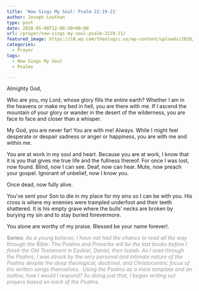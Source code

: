 ```yaml
---
title: 'Now Sings My Soul: Psalm 22:19-21'
author: Joseph Louthan
type: post
date: 2018-05-08T12:00:50+00:00
url: /prayer/now-sings-my-soul-psalm-2219-21/
featured_image: https://i0.wp.com/theologic.us/wp-content/uploads/2018/05/IMG_0956-EFFECTS.jpg?resize=825%2C510
categories:
  - Prayer
tags:
  - Now Sings My Soul
  - Psalms

---
```

<span style="font-weight: 400;">Almighty God,</span>

<span style="font-weight: 400;">Who are you, my Lord, whose glory fills the entire earth? Whether I am in the heavens or make my bed in hell, you are there with me. If I ascend the mountain of your glory or wander in the desert of the wilderness, you are face to face and closer than a whisper.</span>

<span style="font-weight: 400;">My God, you are never far! You are with me! Always. While I might feel desperate or despair sadness or anger or happiness, you are with me and within me.</span>

<span style="font-weight: 400;">You are at work in my soul and heart. Because you are at work, I know that it is you that gives me true life and the fullness thereof. For once I was lost, now found. Blind, now I can see. Deaf, now can hear. Mute, now preach your gospel. Ignorant of unbelief, now I know you. </span>

<span style="font-weight: 400;">Once dead, now fully alive.</span>

<span style="font-weight: 400;">You’ve sent your Son to die in my place for my sins so I can be with you. His cross is where my enemies were trampled underfoot and their teeth shattered. It is his empty grave where the bulls’ necks are broken by burying my sin and to stay buried forevermore.</span>

<span style="font-weight: 400;">You alone are worthy of my praise. Blessed be your name forever!.</span>

<span style="color: #999999;"><b>Series</b><span style="font-weight: 400;">: </span><i><span style="font-weight: 400;">As a young believer, I have not had the chance to read all the way through the Bible. The Psalms and Proverbs will be the last books before I finish the Old Testament in Ezekiel, Daniel, then Isaiah. As I read through the Psalms, I was struck by the very personal and intimate nature of the Psalms despite the deep theological, doctrinal, and Christocentric focus of the written songs themselves.  Using the Psalms as a mere template and an outline, how I would I respond? So doing just that, I began writing out prayers based on each of the Psalms.</span></i></span>